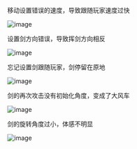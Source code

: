 移动设置错误的速度，导致跟随玩家速度过快

![image](https://github.com/583926507/shoot-game/assets/98365859/ca2204a7-794c-4ab6-8036-b57de615e0fb)

设置剑方向错误，导致挥剑方向相反

![image](https://github.com/583926507/shoot-game/assets/98365859/d646391a-6780-4471-8ae5-8b091b0a1d85)

忘记设置剑跟随玩家，剑停留在原地

![image](https://github.com/583926507/shoot-game/assets/98365859/1147ae33-5b4d-4a10-998d-04a780b85126)

剑的再次攻击没有初始化角度，变成了大风车

![image](https://github.com/583926507/shoot-game/assets/98365859/7b798b61-c631-4b03-959e-3a27c9e4ae6a)

剑的旋转角度过小，体感不明显

![image](https://github.com/583926507/shoot-game/assets/98365859/5a76da99-24d7-4aae-802d-5e3839b3d943)
